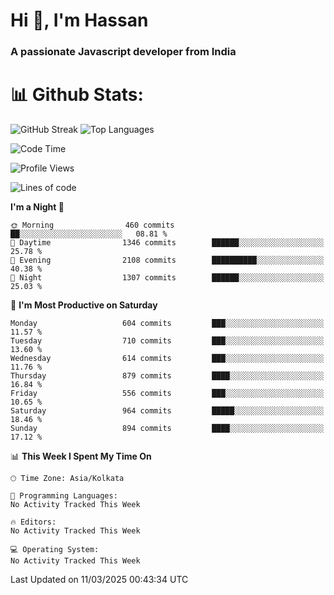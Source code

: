 # Hi 👋, I'm Hassan
### A passionate Javascript developer from India


# 📊 Github Stats:
![GitHub Streak](https://github-readme-streak-stats.herokuapp.com/?user=codeblooded47&theme=dracula&hide_border=false)
![Top Languages](https://github-readme-stats.vercel.app/api/top-langs/?username=codeblooded47&layout=compact&theme=dracula)



<!--START_SECTION:waka-->
![Code Time](http://img.shields.io/badge/Code%20Time-883%20hrs%201%20min-blue)

![Profile Views](http://img.shields.io/badge/Profile%20Views-0-blue)

![Lines of code](https://img.shields.io/badge/From%20Hello%20World%20I%27ve%20Written-24.2%20million%20lines%20of%20code-blue)

**I'm a Night 🦉** 

```text
🌞 Morning                460 commits         ██░░░░░░░░░░░░░░░░░░░░░░░   08.81 % 
🌆 Daytime                1346 commits        ██████░░░░░░░░░░░░░░░░░░░   25.78 % 
🌃 Evening                2108 commits        ██████████░░░░░░░░░░░░░░░   40.38 % 
🌙 Night                  1307 commits        ██████░░░░░░░░░░░░░░░░░░░   25.03 % 
```
📅 **I'm Most Productive on Saturday** 

```text
Monday                   604 commits         ███░░░░░░░░░░░░░░░░░░░░░░   11.57 % 
Tuesday                  710 commits         ███░░░░░░░░░░░░░░░░░░░░░░   13.60 % 
Wednesday                614 commits         ███░░░░░░░░░░░░░░░░░░░░░░   11.76 % 
Thursday                 879 commits         ████░░░░░░░░░░░░░░░░░░░░░   16.84 % 
Friday                   556 commits         ███░░░░░░░░░░░░░░░░░░░░░░   10.65 % 
Saturday                 964 commits         █████░░░░░░░░░░░░░░░░░░░░   18.46 % 
Sunday                   894 commits         ████░░░░░░░░░░░░░░░░░░░░░   17.12 % 
```


📊 **This Week I Spent My Time On** 

```text
🕑︎ Time Zone: Asia/Kolkata

💬 Programming Languages: 
No Activity Tracked This Week

🔥 Editors: 
No Activity Tracked This Week

💻 Operating System: 
No Activity Tracked This Week
```


 Last Updated on 11/03/2025 00:43:34 UTC
<!--END_SECTION:waka-->

